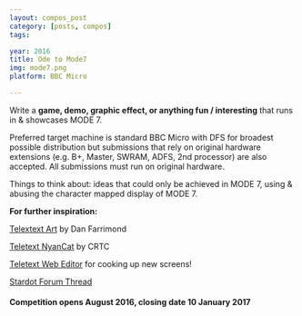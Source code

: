```yaml
---
layout: compos_post
category: [posts, compos]
tags: 

year: 2016
title: Ode to Mode7
img: mode7.png
platform: BBC Micro

---
```

Write a **game, demo, graphic effect, or anything fun / interesting** that runs in & showcases MODE 7.

Preferred target machine is standard BBC Micro with DFS for broadest possible distribution but submissions that rely on original hardware extensions (e.g. B+, Master, SWRAM, ADFS, 2nd processor) are also accepted.
All submissions must run on original hardware.

Things to think about: ideas that could only be achieved in MODE 7, using & abusing the character mapped display of MODE 7.



          

**For further inspiration:**

[Telextext Art](http://danfarrimond.co.uk/#cat:teletext) by Dan Farrimond

[Teletext NyanCat](https://bitshifters.github.io/posts/prods/crtc-beebnyan.html) by CRTC

[Teletext Web Editor](http://edit.tf/#0:QIECBAgQIECBAgQIECBAgQIECBAgQIECBAgQIECBAgQIECACAAgAIACAAgAIACAAgAIACAAgAIACAAgAIACAAgAIACAYMS54fzJmixs-YCDToOLOjyZ0WLSkzo6AkcGHuZUeRHlB4dgyAgAIACAAgAIACAAgAIACAAgAIACAAgAIACAAgAIACAAgGDP9__f_3_9__f_3_9__f_3_9__f_3_9__f_3_9__f_3_9_YNCho8sImSoACAAlRp0FUy8-iChhz5UCA4MPEuZYgTAFyAFg1_f_3_9__f_3_9__f_3_9__f_3_9__f_3_9__f_3_9__f2DYCAAgAIACAAgAIACAHkliwffHngIACAAgAIACAAgAIACAYN_3_9__f_3_9__f_3_9__f_3_9__f_3_9__f_3_9__f_39g4AgAIACAAgAIACAAgAIACAAgAIACAAgAIACAAgAIACAAgGDn9__f_3_9__f_3_9__f_3_9__f_3_9__f_3_9__f_3_9_YsAIACAAgAIACAAgAIACAAgAIACAAgAIACAAgAIACAAgAIBix_f_3_9__f_3_9__f_3_9__f_3_9__f_3_9__f_3_9__f2LICAAgAIACAAgAIACAAgAIACAAgAIACAAgAIACAAgAIACAYs_3_9__f_3_9__f_3_9__f_3_9__f_3_9__f_3_9__f_39i0AgAIACAAgAIACAAgAIACAAgAIACAAgAIACAAgAIACAAgGLX9__f_3_9__f_3_9__f_3_9__f_3_9__f_3_9__f_3_9_Ytq-jT0yg7OXZs39w0Pzh3Ao_LLl3BZuHPl3dMIGllyBIWzrlLmkKJGTSJUycsoUqlZJYtXLzLBiyZlWjVs3IuHLp2UePXz9AgQokaBIlTJ0ChSqVoFi1cvQMGLJmgaNWzdA4cunaB49fP0ECDChoIkWNHQSJMqWgmTZ09BQo0qaCpVrV0FizatoLl29fQYMOLGgyZc2dBo06taDZt3b0HDjy5oOnXt3QePPr2g-ff38pgw4sZHJlzZyujTq1ktm3dvNcOPLmW6de3cn48-vZf59_fwZiHv3Y8uHYIjbMPPQDVCxcLf4E0-mXDk8mI-_dlFCn5a9_QIECBAgQIECBAgQIECBAgQIECBAgQIECBAgQIECBAgQIECA) for cooking up new screens!

[Stardot Forum Thread](http://stardot.org.uk/forums/viewtopic.php?f=42&t=11817)


#### Competition opens August 2016, closing date 10 January 2017    


